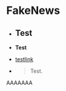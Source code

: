# FakeNews

-   ## Test

-   **Test**

-   [testlink](https://github.com/pnpjss/FakeNews.git)

-   > Test.

AAAAAAA
